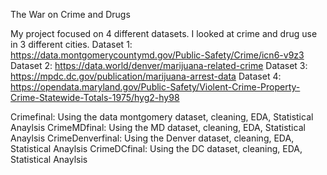 The War on Crime and Drugs


My project focused on 4 different datasets. I looked at crime and drug use in 3 different cities.
Dataset 1: https://data.montgomerycountymd.gov/Public-Safety/Crime/icn6-v9z3
Dataset 2: https://data.world/denver/marijuana-related-crime
Dataset 3: https://mpdc.dc.gov/publication/marijuana-arrest-data
Dataset 4: https://opendata.maryland.gov/Public-Safety/Violent-Crime-Property-Crime-Statewide-Totals-1975/hyg2-hy98

Crimefinal: Using the data montgomery dataset, cleaning, EDA, Statistical Anaylsis 
CrimeMDfinal: Using the MD dataset, cleaning, EDA, Statistical Anaylsis 
CrimeDenverfinal: Using the Denver dataset, cleaning, EDA, Statistical Anaylsis 
CrimeDCfinal: Using the DC dataset, cleaning, EDA, Statistical Anaylsis 
